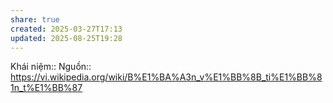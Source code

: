 ```yaml
---
share: true
created: 2025-03-27T17:13
updated: 2025-08-25T19:28
---
```

Khái niệm:: 
Nguồn:: https://vi.wikipedia.org/wiki/B%E1%BA%A3n_v%E1%BB%8B_ti%E1%BB%81n_t%E1%BB%87 